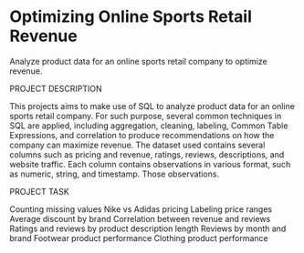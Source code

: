 # Optimizing Online Sports Retail Revenue
 Analyze product data for an online sports retail company to optimize revenue.

PROJECT DESCRIPTION

This projects aims to make use of SQL to analyze product data for an online sports retail company. For such purpose, several common techniques in SQL are applied, including aggregation, cleaning, labeling, Common Table Expressions, and correlation to produce recommendations on how the company can maximize revenue. The dataset used contains several columns such as pricing and revenue, ratings, reviews, descriptions, and website traffic. Each column contains observations in various format, such as numeric, string, and timestamp. Those observations.

PROJECT TASK

Counting missing values
Nike vs Adidas pricing
Labeling price ranges
Average discount by brand
Correlation between revenue and reviews
Ratings and reviews by product description length
Reviews by month and brand
Footwear product performance
Clothing product performance